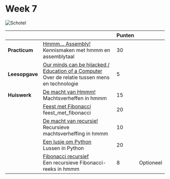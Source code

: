# Week 7

![Schotel](/images/saucer.png)

|                |                                                                                                                               | Punten |           |
|----------------|-------------------------------------------------------------------------------------------------------------------------------|--------|-----------|
| **Practicum**  | [Hmmm… Assembly!](/problems/hmmm_assembly)<br>Kennismaken met hmmm en assemblytaal                                            | 30     |           |
| **Leesopgave** | [Our minds can be hijacked / Education of a Computer](/readings/hijacked_minds)<br>Over de relatie tussen mens en technologie | 5      |           |
| **Huiswerk**   | [De macht van Hmmm!](/problems/macht_van_hmmm)<br>Machtsverheffen in hmmm                                                     | 15     |           |
|                | [Feest met Fibonacci](/problems/eerlijke_verdeling.md)<br>feest_met_fibonacci                                                 | 20     |           |
|                | [De macht van recursie!](/problems/geheugenproblemen)<br>Recursieve machtsverheffing in hmmm                                  | 10     |           |
|                | [Een lusje om Python](/problems/een_lus_om_python)<br>Lussen in Python                                                        | 20     |           |
|                | [Fibonacci recursief](/problems/fibonacci_recursief)<br>Een recursieve Fibonacci-reeks in hmmm                                | 8      | Optioneel |
